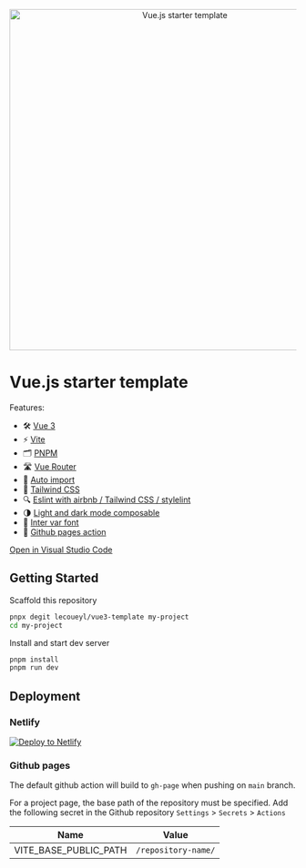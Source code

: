 <p align='center'>
  <img src='https://repository-images.githubusercontent.com/442005408/3f8d7fed-9d3f-45c8-bcd5-0fa64e9ac535' alt='Vue.js starter template' width='600'/>
</p>

# Vue.js starter template

Features:

- 🛠 [Vue 3](https://v3.vuejs.org/guide/introduction.html)
- ⚡️ [Vite](https://vitejs.dev/guide/)
- 🗂 [PNPM](https://pnpm.io)
- 🛣 [Vue Router](https://github.com/vuejs/vue-router-next)
- 🔄 [Auto import](https://github.com/unplugin/unplugin-auto-import)
- 🎨 [Tailwind CSS](https://tailwindcss.com/docs/)
- 🔍 [Eslint with airbnb / Tailwind CSS / stylelint](https://github.com/airbnb/javascript)
- 🌗 [Light and dark mode composable](https://github.com/lecoueyl/vue3-template/blob/main/src/composables/theme.js)
- 🔡 [Inter var font](https://rsms.me/inter/)
- 📄 [Github pages action](https://pages.github.com)

[Open in Visual Studio Code](https://open.vscode.dev/lecoueyl/vue3-template)

## Getting Started

Scaffold this repository

```sh
pnpx degit lecoueyl/vue3-template my-project
cd my-project
```

Install and start dev server

```sh
pnpm install
pnpm run dev
```

## Deployment

### Netlify

[![Deploy to Netlify](https://www.netlify.com/img/deploy/button.svg)](https://app.netlify.com/start/deploy?repository=https://github.com/lecoueyl/vue3-template)

### Github pages

The default github action will build to `gh-page` when pushing on `main` branch.

For a project page, the base path of the repository must be specified. Add the following secret in the Github repository `Settings` > `Secrets` > `Actions`

| Name                        | Value                    |
| --------------------------- | ------------------------ |
| VITE_BASE_PUBLIC_PATH       | `/repository-name/`      |
